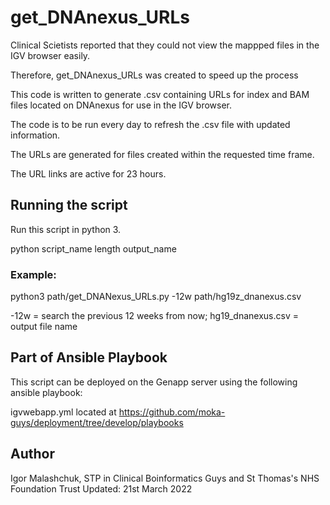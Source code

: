 # get_DNAnexus_URLs


Clinical Scietists reported that they could not view the mappped files in the IGV browser easily. 

Therefore, get\_DNAnexus\_URLs was created to speed up the process

This code is written to generate .csv containing URLs for index and BAM files located on DNAnexus for use in the IGV browser. 

The code is to be run every day to refresh the .csv file with updated information. 

The URLs are generated for files created within the requested time frame.

The URL links are active for 23 hours.

## Running the script

Run this script in python 3. 

python script\_name length output\_name

### Example:

python3 path/get\_DNANexus\_URLs.py -12w path/hg19z_dnanexus.csv

-12w = search the previous 12 weeks from now;
hg19\_dnanexus.csv = output file name

## Part of Ansible Playbook

This script can be deployed on the Genapp server using the following ansible playbook:

igvwebapp.yml located at https://github.com/moka-guys/deployment/tree/develop/playbooks

## Author
Igor Malashchuk, 
STP in Clinical Boinformatics
Guys and St Thomas's NHS Foundation Trust
Updated: 21st March 2022 
